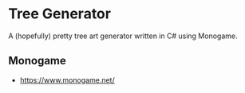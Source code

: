 # Tree Generator

A (hopefully) pretty tree art generator written in C# using Monogame.

## Monogame
- https://www.monogame.net/
